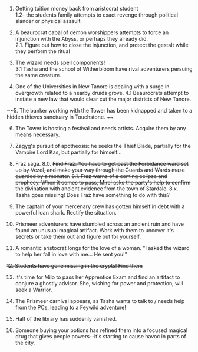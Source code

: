 1. Getting tuition money back from aristocrat student  
1.2- the students family attempts to exact revenge through political slander or physical assault  
  
2. A beaurocrat cabal of demon worshippers attempts to force an injunction with the Abyss, or perhaps they already did.  
2.1. Figure out how to close the injunction, and protect the gestalt while they perform the ritual  
  
3. The wizard needs spell components!  
3.1 Tasha and the school of Witherbloom have rival adventurers persuing the same creature.

4. One of the Universities in New Tanore is dealing with a surge in overgrowth related to a nearby druids grove.
4.1 Beaurocrats attempt to instate a new law that would clear cut the major districts of New Tanore.

~~5. The banker working with the Tower has been kidnapped and taken to a hidden thieves sanctuary in Touchstone.  ~~

6. The Tower is hosting a festival and needs artists. Acquire them by any means necessary.  
 
7. Zagyg's pursuit of apotheosis: he seeks the Thief Blade, partially for the Vampire Lord Kas, but partially for himself...
  
8. Fraz saga.
8.0. ~~Find Fraz. You have to get past the Forbidance ward set up by Vezel, and make your way through the Guards and Wards maze guarded by a monster.~~
~~8.1. Fraz warns of a coming eclipse and prophecy. When it comes to pass, Mirol asks the party's help to confirm the divination with ancient evidence from the town of Stardale.~~
8.x. Tasha goes missing! Does Fraz have something to do with this?

9. The captain of your mercenary crew has gotten himself in debt with a powerful loan shark. Rectify the situation.
  
10. Prismeer adventurers have stumbled across an ancient ruin and have found an unusual magical artifact. Work with them to uncover it's secrets or take them out and figure out for yourself.
  
11. A romantic aristocrat longs for the love of a woman. "I asked the wizard to help her fall in love with me... He sent you!"

~~12. Students have gone missing in the crypts! Find them~~

13. It's time for Milo to pass her Apprentice Exam and find an artifact to conjure a ghostly advisor. She, wishing for power and protection, will seek a Warrior.

14. The Prismeer carnival appears, as Tasha wants to talk to / needs help from the PCs, leading to a Feywild adventure!

15. Half of the library has suddenly vanished.

16. Someone buying your potions has refined them into a focused magical drug that gives people powers--it's starting to cause havoc in parts of the city.